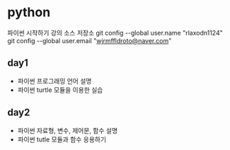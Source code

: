 ﻿# python
파이썬 시작하기 강의 소스 저장소
git config --global user.name "rlaxodn1124"
git config --global user.email "wjrmffldroto@naver.com"

## day1
- 파이썬 프로그래밍 언어 설명
- 파이썬 turtle 모듈을 이용한 실습

## day2
- 파이썬 자료형, 변수, 제어문, 함수 설명
- 파이썬 tutle 모듈과 함수 응용하기